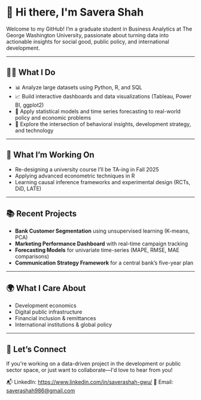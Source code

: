 # 👋 Hi there, I'm Savera Shah

Welcome to my GitHub! I’m a graduate student in Business Analytics at The George Washington University, passionate about turning data into actionable insights for social good, public policy, and international development.

---

## 👩‍💻 What I Do
- 📊 Analyze large datasets using Python, R, and SQL
- 📈 Build interactive dashboards and data visualizations (Tableau, Power BI, ggplot2)
- 🔎 Apply statistical models and time series forecasting to real-world policy and economic problems
- 🧠 Explore the intersection of behavioral insights, development strategy, and technology

---

## 🌱 What I’m Working On
- Re-designing a university course I’ll be TA-ing in Fall 2025
- Applying advanced econometric techniques in R
- Learning causal inference frameworks and experimental design (RCTs, DiD, LATE)

---

## 📚 Recent Projects
- **Bank Customer Segmentation** using unsupervised learning (K-means, PCA)
- **Marketing Performance Dashboard** with real-time campaign tracking
- **Forecasting Models** for univariate time-series (MAPE, RMSE, MAE comparisons)
- **Communication Strategy Framework** for a central bank’s five-year plan

---

## 🌍 What I Care About
- Development economics  
- Digital public infrastructure  
- Financial inclusion & remittances  
- International institutions & global policy

---

## 🤝 Let’s Connect
If you're working on a data-driven project in the development or public sector space, or just want to collaborate—I'd love to hear from you!

📬 LinkedIn: https://www.linkedin.com/in/saverashah-gwu/
📧 Email: saverashah986@gmail.com



<!---
Savera-Shah1/Savera-Shah1 is a ✨ special ✨ repository because its `README.md` (this file) appears on your GitHub profile.
You can click the Preview link to take a look at your changes.
--->
